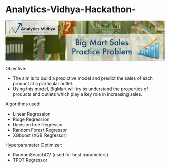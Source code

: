 # Analytics-Vidhya-Hackathon-

![](bignart1-thumbnail-1200x1200.png)

Objective:
- The aim is to build a predictive model and predict the sales of each product at a particular outlet.
- Using this model, BigMart will try to understand the properties of products and outlets which play a key role in increasing sales.

Algorithms used:
- Linear Regression
- Ridge Regression
- Decision tree Regressor
- Random Forest Regressor
- XGboost (XGB Regressor)

Hyperparameter Optimizer:
- RandomSearchCV (used for best parameters)
- TPOT Regressor

